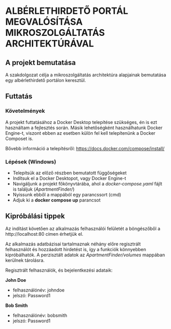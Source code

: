 # ALBÉRLETHIRDETŐ PORTÁL MEGVALÓSÍTÁSA MIKROSZOLGÁLTATÁS ARCHITEKTÚRÁVAL
## A projekt bemutatása
A szakdolgozat célja a mikroszolgáltatás architektúra alapjainak bemutatása egy albérlethirdető portálon keresztül. 

## Futtatás
### Követelmények
A projekt futtatásához a Docker Desktop telepítése szükséges, én is ezt használtam a fejlesztés során. Másik lehetőségként használhatunk Docker Engine-t, viszont ebben az esetben külön fel kell telepítenünk a Docker Composet is. 

Bővebb információ a telepítésről: https://docs.docker.com/compose/install/

### Lépések (Windows)
- Telepítsük az előző részben bemutatott függőségeket
- Indítsuk el a Docker Desktopot, vagy Docker Engine-t
- Navigáljunk a projekt főkönyvtárába, ahol a *docker-compose.yaml* fájlt is találjuk (*ApartmentFinder/*)
- Nyissunk ebből a mappából egy parancssort (cmd)
- Adjuk ki a **docker compose up** parancsot

## Kipróbálási tippek
Az indítást követően az alkalmazás felhasználói felületét a böngészőből a http://localhost:80 címen érhetjük el.

Az alkalmazás adatbázisai tartalmaznak néhány előre regisztrált felhasználót és hozzáadott hirdetést is, így a funkciók könnyebben kipróbálhatók. A  perzisztált adatok az *ApartmentFinder/volumes* mappában kerülnek tárolásra.

Regisztrált felhasználók, és bejelentkezési adataik:

**John Doe**

- felhasználónév: johndoe
- jelszó: Password1

**Bob Smith**

- felhasználónév: bobsmith
- jelszó: Password1
